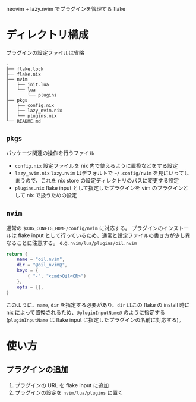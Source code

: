 neovim + lazy.nvim でプラグインを管理する flake

# ディレクトリ構成
プラグインの設定ファイルは省略
```
.
├── flake.lock
├── flake.nix
├── nvim
│   ├── init.lua
│   └── lua
│       └── plugins
├── pkgs
│   ├── config.nix
│   ├── lazy_nvim.nix
│   └── plugins.nix
└── README.md
```
## `pkgs`
パッケージ関連の操作を行うファイル
- `config.nix`
    設定ファイルを nix 内で使えるように置換などをする設定
- `lazy_nvim.nix`
    `lazy.nvim` はデフォルトで `~/.config/nvim` を見にいってしまうので、これを nix store の設定ディレクトリのパスに変更する設定
- `plugins.nix`
    flake input として指定したプラグインを vim のプラグインとして nix で扱うための設定

## `nvim`
通常の `$XDG_CONFIG_HOME/config/nvim` に対応する。
プラグインのインストールは flake input として行っているため、通常と設定ファイルの書き方が少し異なることに注意する。
e.g. `nvim/lua/plugins/oil.nvim`
```lua
return {
    name = "oil.nvim",
    dir = "@oil_nvim@",
    keys = {
        { "-", "<cmd>Oil<CR>"}
    },
    opts = {},
}
```
このように、`name`, `dir` を指定する必要があり、`dir` はこの flake の install 時に nix によって置換されるため、`@pluginInputName@` のように指定する(`pluginInputName` は flake input に指定したプラグインの名前に対応する)。

# 使い方
## プラグインの追加
1. プラグインの URL を flake input に追加
2. プラグインの設定を `nvim/lua/plugins` に置く
